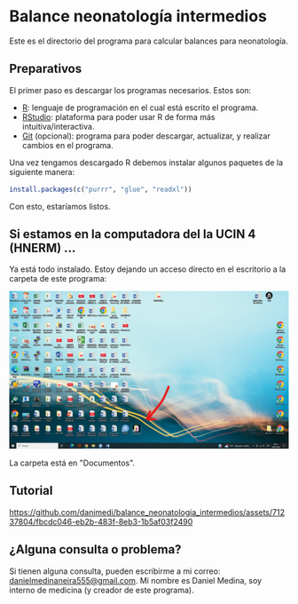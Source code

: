 # Balance neonatología intermedios

Este es el directorio del programa para calcular balances para neonatología.

## Preparativos

El primer paso es descargar los programas necesarios. Estos son:

* [R](https://www.r-project.org/): lenguaje de programación en el cual está escrito el programa.
* [RStudio](https://posit.co/download/rstudio-desktop/): plataforma para poder usar R de forma más intuitiva/interactiva.
* [Git](https://git-scm.com/) (opcional): programa para poder descargar, actualizar, y realizar cambios en el programa.

Una vez tengamos descargado R debemos instalar algunos paquetes de la siguiente manera:

``` r
install.packages(c("purrr", "glue", "readxl"))
```

Con esto, estaríamos listos.

## Si estamos en la computadora del la UCIN 4 (HNERM) ...

Ya está todo instalado. Estoy dejando un acceso directo en el escritorio a la carpeta de este programa:

![](images/screenshot_desktop.png)

La carpeta está en "Documentos".

## Tutorial

<https://github.com/danimedi/balance_neonatologia_intermedios/assets/71237804/fbcdc046-eb2b-483f-8eb3-1b5af03f2490>

## ¿Alguna consulta o problema?

Si tienen alguna consulta, pueden escribirme a mi correo: [danielmedinaneira555\@gmail.com](mailto:danielmedinaneira555@gmail.com). Mi nombre es Daniel Medina, soy interno de medicina (y creador de este programa).
